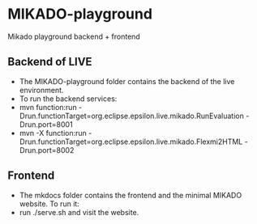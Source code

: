 # MIKADO-playground
Mikado playground backend + frontend

## Backend of LIVE
- The MIKADO-playground folder contains the backend of the live environment.
- To run the backend services:
- mvn function:run -Drun.functionTarget=org.eclipse.epsilon.live.mikado.RunEvaluation -Drun.port=8001
- mvn -X function:run -Drun.functionTarget=org.eclipse.epsilon.live.mikado.Flexmi2HTML -Drun.port=8002

## Frontend
- The mkdocs folder contains the frontend and the minimal MIKADO website. To run it:
- run ./serve.sh and visit the website.
